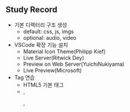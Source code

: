 ## Study Record
- 기본 디렉터리 구조 생성
  - default: css, js, imgs
  - optional: audio, video
- VSCode 확장 기능 설치
  - Material Icon Theme(Philipp Kief)
  - Live Server(Ritwick Dey)
  - Preview on Web Server(YuichiNukiyama)
  - Live Preview(Microsoft)
- Tag 연습
  - HTML5 기본 태그
  - <meta>, <p>, <a>